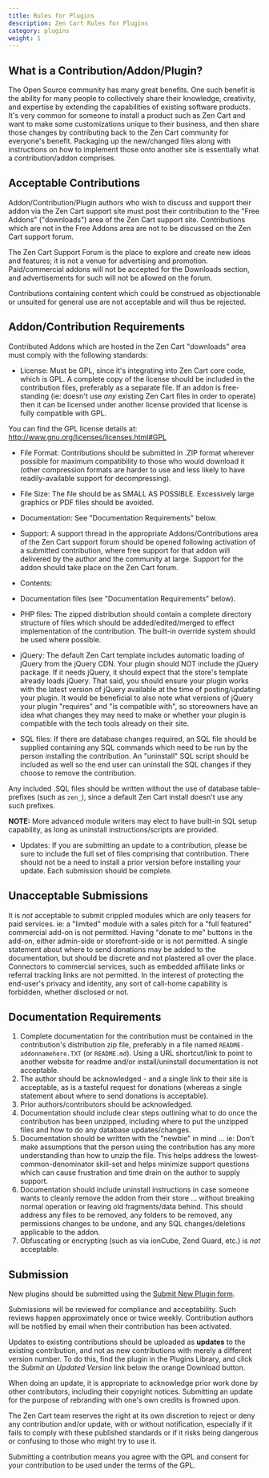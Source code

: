 ```yaml
---
title: Rules for Plugins
description: Zen Cart Rules for Plugins
category: plugins
weight: 1
---
```

## What is a Contribution/Addon/Plugin?
The Open Source community has many great benefits. One such benefit is the ability for many people to collectively share their knowledge, creativity, and expertise by extending the capabilities of existing software products.  It's very common for someone to install a product such as Zen Cart and want to make some customizations unique to their business, and then share those changes by contributing back to the Zen Cart community for everyone's benefit.  Packaging up the new/changed files along with instructions on how to implement those onto another site is essentially what a contribution/addon comprises.

## Acceptable Contributions
Addon/Contribution/Plugin authors who wish to discuss and support their addon via the Zen Cart support site must post their contribution to the "Free Addons" ("downloads") area of the Zen Cart support site.   Contributions which are not in the Free Addons area are not to be discussed on the Zen Cart support forum.

The Zen Cart Support Forum is the place to explore and create new ideas and features; it is not a venue for advertising and promotion. Paid/commercial addons will not be accepted for the Downloads section, and advertisements for such will not be allowed on the forum.

Contributions containing content which could be construed as objectionable or unsuited for general use are not acceptable and will thus be rejected.

## Addon/Contribution Requirements
Contributed Addons which are hosted in the Zen Cart "downloads" area must comply with the following standards:

* License: Must be GPL, since it's integrating into Zen Cart core code, which is GPL. A complete copy of the license should be included in the contribution files, preferably as a separate file. If an addon is free-standing (ie: doesn't use *any* existing Zen Cart files in order to operate) then it can be licensed under another license provided that license is fully compatible with GPL.

You can find the GPL license details at:  http://www.gnu.org/licenses/licenses.html#GPL

* File Format: Contributions should be submitted in .ZIP format wherever possible for maximum compatibility to those who would download it (other compression formats are harder to use and less likely to have readily-available support for decompressing).

* File Size: The file should be as SMALL AS POSSIBLE. Excessively large graphics or PDF files should be avoided.

* Documentation: See "Documentation Requirements" below.

* Support: A support thread in the appropriate Addons/Contributions area of the Zen Cart support forum should be opened following activation of a submitted contribution, where free support for that addon will delivered by the author and the community at large. Support for the addon should take place on the Zen Cart forum.

* Contents: 

 * Documentation files (see "Documentation Requirements" below).
 * PHP files: The zipped distribution should contain a complete directory structure of files which should be added/edited/merged to effect implementation of the contribution.  The built-in override system should be used where possible.
 * jQuery: The default Zen Cart template includes automatic loading of jQuery from the jQuery CDN. Your plugin should NOT include the jQuery package. If it needs jQuery, it should expect that the store's template already loads jQuery. That said, you should ensure your plugin works with the latest version of jQuery available at the time of posting/updating your plugin. It would be beneficial to also note what versions of jQuery your plugin "requires" and "is compatible with", so storeowners have an idea what changes they may need to make or whether your plugin is compatible with the tech tools already on their site.
 * SQL files: If there are database changes required, an SQL file should be supplied containing any SQL commands which need to be run by the person installing the contribution.
An "uninstall" SQL script should be included as well so the end user can uninstall the SQL changes if they choose to remove the contribution.
 
 Any included .SQL files should be written without the use of database table-prefixes (such as `zen_`), since a default Zen Cart install doesn't use any such prefixes.
 
**NOTE:** More advanced module writers may elect to have built-in SQL setup capability, as long as uninstall instructions/scripts are provided.

* Updates: If you are submitting an update to a contribution, please be sure to include the full set of files comprising that contribution. There should not be a need to install a prior version before installing your update. Each submission should be complete.

## Unacceptable Submissions
It is *not* acceptable to submit crippled modules which are only teasers for paid services. ie:  a "limited" module with a sales pitch for a "full featured" commercial add-on is not permitted.
Having "donate to me" buttons in the add-on, either admin-side or storefront-side or is not permitted. A single statement about where to send donations may be added to the documentation, but should be discrete and not plastered all over the place.
Connectors to commercial services, such as embedded affiliate links or referral tracking links are not permitted.
In the interest of protecting the end-user's privacy and identity, any sort of call-home capability is forbidden, whether disclosed or not.

## Documentation Requirements
1. Complete documentation for the contribution must be contained in the contribution's distribution zip file, preferably in a file named `README-addonnamehere.TXT` (or `README.md`). Using a URL shortcut/link to point to another website for readme and/or install/uninstall documentation is not acceptable.
1. The author should be acknowledged - and a single link to their site is acceptable, as is a tasteful request for donations (whereas a single statement about where to send donations is acceptable).
1. Prior authors/contributors should be acknowledged.
1. Documentation should include clear steps outlining what to do once the contribution has been unzipped, including where to put the unzipped files and how to do any database updates/changes.
1. Documentation should be written with the "newbie" in mind ... ie: Don't make assumptions that the person using the contribution has any more understanding than how to unzip the file. This helps address the lowest-common-denominator skill-set and helps minimize support questions which can cause frustration and time drain on the author to supply support.
1. Documentation should include uninstall instructions in case someone wants to cleanly remove the addon from their store ... without breaking normal operation or leaving old fragments/data behind.  This should address any files to be removed, any folders to be removed, any permissions changes to be undone, and any SQL changes/deletions applicable to the addon.
1. Obfuscating or encrypting (such as via ionCube, Zend Guard, etc.) is *not* acceptable.

## Submission

New plugins should be submitted using the [Submit New Plugin form](https://www.zen-cart.com/downloads.php?do=add). 

Submissions will be reviewed for compliance and acceptability. Such reviews happen approximately once or twice weekly.  Contribution authors will be notified by email when their contribution has been activated.

Updates to existing contributions should be uploaded as <b>updates</b> to the existing contribution, and not as new contributions with merely a different version number.  To do this, find the plugin in the Plugins Library, and click the _Submit an Updated Version_ link below the orange Download button.  

When doing an update, it is appropriate to acknowledge prior work done by other contributors, including their copyright notices. Submitting an update for the purpose of rebranding with one's own credits is frowned upon. 

The Zen Cart team reserves the right at its own discretion to reject or deny any contribution and/or update, with or without notification, especially if it fails to comply with these published standards or if it risks being dangerous or confusing to those who might try to use it.

Submitting a contribution means you agree with the GPL and consent for your contribution to be used under the terms of the GPL.

